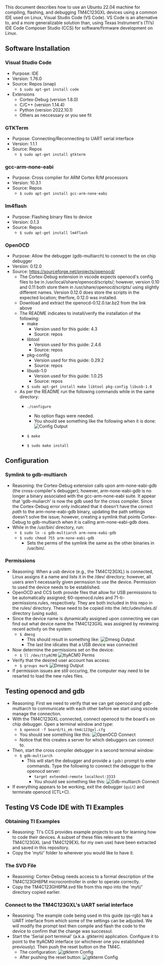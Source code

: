 This document describes how to use an Ubuntu 22.04 machine for compiling, flashing, and debugging TM4C123GXL devices using a common IDE used on Linux, Visual Studio Code (VS Code).  VS Code is an alternative to, and a more generalizable solution than, using Texas Instrument's (TI’s) IDE Code Composer Studio (CCS) for software/firmware development on Linux. 

## Software Installation

### Visual Studio Code
 - Purpose: IDE
 - Version: 1.76.0
 - Source: Repos (snap)
     - `$ sudo apt-get install code`
 - Extensions
    - Cortex-Debug (version 1.8.0)
    - C/C++ (version 1.14.4)
    - Python (version 2022.10.1)
    - Others as neccessary or you see fit

### GTKTerm
- Purpose: Connecting/Reconnecting to UART serial interface
- Version: 1.1.1
- Source: Repos
    - `$ sudo apt-get install gtkterm`

### gcc-arm-none-eabi
- Purpose: Cross complier for ARM Cortex R/M processors
- Version: 10.3.1
- Source: Repos
    - `$ sudo apt-get install gcc-arm-none-eabi`

### lm4flash
- Purpose: Flashing binary files to device
- Version: 0.1.3
- Source: Repos
    - `$ sudo apt-get install lm4flash`

### OpenOCD
- Purpose: Allow the debugger (gdb-multiarch) to connect to the on chip debugger
- Version: 0.12.0
- Source: https://sourceforge.net/projects/openocd/
    - The Cortex-Debug extension in vscode expects openocd's config files to be in /usr/local/share/openocd/scripts/; however, version 0.10 and 0.11 both store them in /usr/share/openocd/scripts/ using slightly different names.  Version 0.12.0 does store the scripts in the expected location; therfore, 0.12.0 was installed. 
    - Download and extract the openocd-0.12.0.tar.bz2 from the link above
    - The README indicates to install/verify the installation of the following:
        - make
            - Version used for this guide: 4.3
            - Source: repos
        - libtool
            - Version used for this guide: 2.4.6
            - Source: repos
        - pkg-config
            - Version used for this guide: 0.29.2
            - Source: repos
        - libusb-1.0
            - Version used for this guide: 1.0.25
            - Source: repos
        - `$ sudo apt-get install make libtool pkg-config libusb-1.0`
    - As per the README run the following commands while in the same directory:
        - `./configure`
            - No option flags were needed.
            - You should see something like the following when it is done:
                    ![Config Output](pics/OpenOCD-config-results.png)

        - `$ make`
        - `$ sudo make install`

## Configuration

### Symlink to gdb-multiarch
- Reasoning: the Cortex-Debug extension calls upon arm-none-eabi-gdb (the cross-compiler's debugger); however, arm-none-eabi-gdb is no longer a binary associated with the gcc-arm-none-eabi suite. It appear that 'gdb-muliarch' is now the gdb used for the cross compiler.  Since the Cortex-Debug error only indicated that it doesn't have the correct *path* to the arm-none-eabi-gdb binary, updating the path settings doesn't solve the issue; however, creating a symlink that points Cortex-Debug to gdb-multiarch when it is calling arm-none-eabi-gdb does.  
- While in the /usr/bin/ directory, run:
    - `$ sudo ln -s gdb-multiarch arm-none-eabi-gdb`
    - `$ sudo chmod 755 arm-none-eabi-gdb`
        - Sets the perms of the symlink the same as the other binaries in /usr/bin/.

### Permissions
- Reasoning: When a usb device (e.g., the TM4C123GXL) is connected, Linux assigns it a name and lists it in the /dev/ directory; however, all users aren't necessarily given permssion to *use* the device.  Permission to used the device needs to be established.
- OpenOCD and CCS both provide files that allow for USB permissions to be automatically assigned; 60-openocd.rules and 71-ti-permissions.rules, respectively. They are both included in this repo in the rules/ directory.  These need to be copied into the /etc/udev/rules.d/ directory (using sudo).
- Since the device name is dynamically assigned upon connecting we can find out what device name the TM4C123GXL was assigned by reviewing recent activity on the system:
    - `$ dmesg`
        - This should result in something like:
                ![Dmesg Output](pics/dmesg.png)
        - The last line idicates that a USB device was connected
- Now determine the permissions set on the device:
    - `$ ll /dev/ttyACM0`
            ![ttyACM0 Perms](pics/ttyACM0_perms.png)
- Verify that the desired user account has access:
    - `$ groups mark`
            ![Dmesg Output](pics/groups.png)
- If permission issues are still occuring, the computer may need to be resarted to load the new rules files. 

## Testing openocd and gdb
- Reasoning: First we need to verify that we can get openocd and gdb-multiarch to communicate with each other before we start using vscode manage the connection. 
- With the TM4C123GXL connected, connect openocd to the board's on chip debugger.  Open a terminal window and type:
    - `$ openocd -f board/ti_ek-tm4c123gxl.cfg`
    - You should see something like this:
            ![OpenOCD Connect](pics/openocd_connect.png)
    - Notice that this creates a server for which debuggers can connect to. 
- Then, start the cross compiler debugger in a second terminal window:
    - `$ gdb-multiarch`
        - This will start the debugger and provide a `(gdb)` prompt to enter commands. Type the following to connect the debugger to the openocd server:
            - `target extended-remote localhost:3333`
            - You should see something like this:
                    ![Gdb-multiarch Connect](pics/gdb-multiarch_connect.png)
- If everything appears to be working, exit the debugger (`quit`) and terminate openocd (CTL+C).

## Testing VS Code IDE with TI Examples                     

### Obtaining TI Examples
- Reasoning: TI's CCS provides example projects to use for learning how to code their devices.  A subset of these files relevant to the TM4C123GXL (and TM4C129EXL for my own use) have been extracted and saved in this repository. 
- Copy the 'myti/' folder to wherever you would like to have it. 

### The SVD File
- Reasoning: Cortex-Debug needs access to a formal description of the TM4C123GH6PM microcrontroller in order to operate correctly.  
- Copy the TM4C123GH6PM.svd file from this repo into the 'myti/' directory copied earlier. 

### Connect to the TM4C123GXL's UART serial interface
- Reasoning: The example code being used in this guide (qs-rgb) has a UART interface from which some of the settings can be adjusted. We will modify the prompt text then compile and flash the code to the device to confirm that the change was successul. 
- Start the 'Serial port terminal' (a.k.a. gtkterm) application.  Configure it to point to the ttyACM0 interface (or whichever one you established previously).  Then push the reset button on the TM4C.
    - The configuration: 
            ![gtkterm Config](pics/gtkterm_config.png)
    - After pushing the reset button:
            ![gtkterm Config](pics/gqs-rgb_prompt_original.png)
            





